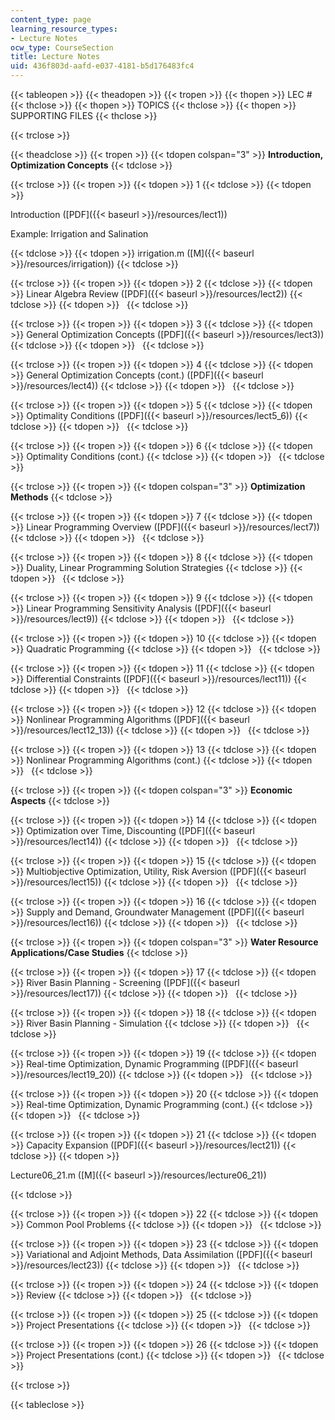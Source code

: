 ```yaml
---
content_type: page
learning_resource_types:
- Lecture Notes
ocw_type: CourseSection
title: Lecture Notes
uid: 436f803d-aafd-e037-4181-b5d176483fc4
---
```


{{< tableopen >}}
{{< theadopen >}}
{{< tropen >}}
{{< thopen >}}
LEC #
{{< thclose >}}
{{< thopen >}}
TOPICS
{{< thclose >}}
{{< thopen >}}
SUPPORTING FILES
{{< thclose >}}

{{< trclose >}}

{{< theadclose >}}
{{< tropen >}}
{{< tdopen colspan="3" >}}
**Introduction, Optimization Concepts**
{{< tdclose >}}

{{< trclose >}}
{{< tropen >}}
{{< tdopen >}}
1
{{< tdclose >}}
{{< tdopen >}}


Introduction ([PDF]({{< baseurl >}}/resources/lect1))

Example: Irrigation and Salination


{{< tdclose >}}
{{< tdopen >}}
irrigation.m ([M]({{< baseurl >}}/resources/irrigation))
{{< tdclose >}}

{{< trclose >}}
{{< tropen >}}
{{< tdopen >}}
2
{{< tdclose >}}
{{< tdopen >}}
Linear Algebra Review ([PDF]({{< baseurl >}}/resources/lect2))
{{< tdclose >}}
{{< tdopen >}}
 
{{< tdclose >}}

{{< trclose >}}
{{< tropen >}}
{{< tdopen >}}
3
{{< tdclose >}}
{{< tdopen >}}
General Optimization Concepts ([PDF]({{< baseurl >}}/resources/lect3))
{{< tdclose >}}
{{< tdopen >}}
 
{{< tdclose >}}

{{< trclose >}}
{{< tropen >}}
{{< tdopen >}}
4
{{< tdclose >}}
{{< tdopen >}}
General Optimization Concepts (cont.) ([PDF]({{< baseurl >}}/resources/lect4))
{{< tdclose >}}
{{< tdopen >}}
 
{{< tdclose >}}

{{< trclose >}}
{{< tropen >}}
{{< tdopen >}}
5
{{< tdclose >}}
{{< tdopen >}}
Optimality Conditions ([PDF]({{< baseurl >}}/resources/lect5_6))
{{< tdclose >}}
{{< tdopen >}}
 
{{< tdclose >}}

{{< trclose >}}
{{< tropen >}}
{{< tdopen >}}
6
{{< tdclose >}}
{{< tdopen >}}
Optimality Conditions (cont.)
{{< tdclose >}}
{{< tdopen >}}
 
{{< tdclose >}}

{{< trclose >}}
{{< tropen >}}
{{< tdopen colspan="3" >}}
**Optimization Methods**
{{< tdclose >}}

{{< trclose >}}
{{< tropen >}}
{{< tdopen >}}
7
{{< tdclose >}}
{{< tdopen >}}
Linear Programming Overview ([PDF]({{< baseurl >}}/resources/lect7))
{{< tdclose >}}
{{< tdopen >}}
 
{{< tdclose >}}

{{< trclose >}}
{{< tropen >}}
{{< tdopen >}}
8
{{< tdclose >}}
{{< tdopen >}}
Duality, Linear Programming Solution Strategies
{{< tdclose >}}
{{< tdopen >}}
 
{{< tdclose >}}

{{< trclose >}}
{{< tropen >}}
{{< tdopen >}}
9
{{< tdclose >}}
{{< tdopen >}}
Linear Programming Sensitivity Analysis ([PDF]({{< baseurl >}}/resources/lect9))
{{< tdclose >}}
{{< tdopen >}}
 
{{< tdclose >}}

{{< trclose >}}
{{< tropen >}}
{{< tdopen >}}
10
{{< tdclose >}}
{{< tdopen >}}
Quadratic Programming
{{< tdclose >}}
{{< tdopen >}}
 
{{< tdclose >}}

{{< trclose >}}
{{< tropen >}}
{{< tdopen >}}
11
{{< tdclose >}}
{{< tdopen >}}
Differential Constraints ([PDF]({{< baseurl >}}/resources/lect11))
{{< tdclose >}}
{{< tdopen >}}
 
{{< tdclose >}}

{{< trclose >}}
{{< tropen >}}
{{< tdopen >}}
12
{{< tdclose >}}
{{< tdopen >}}
Nonlinear Programming Algorithms ([PDF]({{< baseurl >}}/resources/lect12_13))
{{< tdclose >}}
{{< tdopen >}}
 
{{< tdclose >}}

{{< trclose >}}
{{< tropen >}}
{{< tdopen >}}
13
{{< tdclose >}}
{{< tdopen >}}
Nonlinear Programming Algorithms (cont.)
{{< tdclose >}}
{{< tdopen >}}
 
{{< tdclose >}}

{{< trclose >}}
{{< tropen >}}
{{< tdopen colspan="3" >}}
**Economic Aspects**
{{< tdclose >}}

{{< trclose >}}
{{< tropen >}}
{{< tdopen >}}
14
{{< tdclose >}}
{{< tdopen >}}
Optimization over Time, Discounting ([PDF]({{< baseurl >}}/resources/lect14))
{{< tdclose >}}
{{< tdopen >}}
 
{{< tdclose >}}

{{< trclose >}}
{{< tropen >}}
{{< tdopen >}}
15
{{< tdclose >}}
{{< tdopen >}}
Multiobjective Optimization, Utility, Risk Aversion ([PDF]({{< baseurl >}}/resources/lect15))
{{< tdclose >}}
{{< tdopen >}}
 
{{< tdclose >}}

{{< trclose >}}
{{< tropen >}}
{{< tdopen >}}
16
{{< tdclose >}}
{{< tdopen >}}
Supply and Demand, Groundwater Management ([PDF]({{< baseurl >}}/resources/lect16))
{{< tdclose >}}
{{< tdopen >}}
 
{{< tdclose >}}

{{< trclose >}}
{{< tropen >}}
{{< tdopen colspan="3" >}}
**Water Resource Applications/Case Studies**
{{< tdclose >}}

{{< trclose >}}
{{< tropen >}}
{{< tdopen >}}
17
{{< tdclose >}}
{{< tdopen >}}
River Basin Planning - Screening ([PDF]({{< baseurl >}}/resources/lect17))
{{< tdclose >}}
{{< tdopen >}}
 
{{< tdclose >}}

{{< trclose >}}
{{< tropen >}}
{{< tdopen >}}
18
{{< tdclose >}}
{{< tdopen >}}
River Basin Planning - Simulation
{{< tdclose >}}
{{< tdopen >}}
 
{{< tdclose >}}

{{< trclose >}}
{{< tropen >}}
{{< tdopen >}}
19
{{< tdclose >}}
{{< tdopen >}}
Real-time Optimization, Dynamic Programming ([PDF]({{< baseurl >}}/resources/lect19_20))
{{< tdclose >}}
{{< tdopen >}}
 
{{< tdclose >}}

{{< trclose >}}
{{< tropen >}}
{{< tdopen >}}
20
{{< tdclose >}}
{{< tdopen >}}
Real-time Optimization, Dynamic Programming (cont.)
{{< tdclose >}}
{{< tdopen >}}
 
{{< tdclose >}}

{{< trclose >}}
{{< tropen >}}
{{< tdopen >}}
21
{{< tdclose >}}
{{< tdopen >}}
Capacity Expansion ([PDF]({{< baseurl >}}/resources/lect21))
{{< tdclose >}}
{{< tdopen >}}


Lecture06\_21.m ([M]({{< baseurl >}}/resources/lecture06_21))


{{< tdclose >}}

{{< trclose >}}
{{< tropen >}}
{{< tdopen >}}
22
{{< tdclose >}}
{{< tdopen >}}
Common Pool Problems
{{< tdclose >}}
{{< tdopen >}}
 
{{< tdclose >}}

{{< trclose >}}
{{< tropen >}}
{{< tdopen >}}
23
{{< tdclose >}}
{{< tdopen >}}
Variational and Adjoint Methods, Data Assimilation ([PDF]({{< baseurl >}}/resources/lect23))
{{< tdclose >}}
{{< tdopen >}}
 
{{< tdclose >}}

{{< trclose >}}
{{< tropen >}}
{{< tdopen >}}
24
{{< tdclose >}}
{{< tdopen >}}
Review
{{< tdclose >}}
{{< tdopen >}}
 
{{< tdclose >}}

{{< trclose >}}
{{< tropen >}}
{{< tdopen >}}
25
{{< tdclose >}}
{{< tdopen >}}
Project Presentations
{{< tdclose >}}
{{< tdopen >}}
 
{{< tdclose >}}

{{< trclose >}}
{{< tropen >}}
{{< tdopen >}}
26
{{< tdclose >}}
{{< tdopen >}}
Project Presentations (cont.)
{{< tdclose >}}
{{< tdopen >}}
 
{{< tdclose >}}

{{< trclose >}}

{{< tableclose >}}